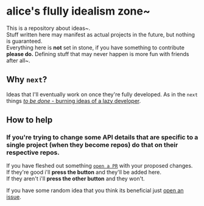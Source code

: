 # alice's flully idealism zone~

This is a repository about ideas~.  
Stuff written here may manifest as actual projects in the future, but nothing is guaranteed.  
Everything here is **not** set in stone, if you have something to contribute **please do.** Defining stuff that may never happen is more fun with friends after all~.  

## Why `next`?

Ideas that I'll eventually work on once they're fully developed. As in the `next` things [*to be done* - burning ideas of a lazy developer](https://www.marxists.org/archive/lenin/works/1901/witbd/).  

## How to help

### **If you're trying to change some API details that are specific to a single project (when they become repos) do that on their respective repos.**

If you have fleshed out something [`open a PR`](https://github.com/roridev/next/compare) with your proposed changes.  
If they're good i'll **press the button** and they'll be added here.  
If they aren't i'll **press the other button** and they won't.  


If you have some random idea that you think its beneficial just [open an issue](https://github.com/roridev/next/issues/new).  
